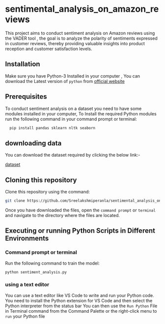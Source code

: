 # sentimental_analysis_on_amazon_reviews
This project aims to conduct sentiment analysis on Amazon reviews using the VADER tool ,  the goal is to analyze the polarity of sentiments expressed in customer reviews, thereby providing valuable insights into product reception and customer satisfaction levels.

## Installation

Make sure you have Python-3 Installed in your computer , You can download the Latest version of `python` from [official website](https://www.python.org/)

## Prerequisites
To conduct sentiment analysis on a dataset you need to have some modules installed in your computer, To Install the required Python modules run the following command in your command prompt or terminal:

```bash
  pip install pandas sklearn nltk seaborn
```
## downloading data
You can download the dataset required by clicking the below link:-

[dataset](https://drive.google.com/file/d/1XRa6vCsSTFy7z6Sr0t_plBDwjKtsWzNF/view?usp=drive_link)

## Cloning this repository 
Clone this repository using the command:
```bash
git clone https://github.com/Sreelakshmiperanla/sentimental_analysis_on_amazon_reviews.git
```
Once you have downloaded the files, open the `command prompt` or `terminal` and navigate to the directory where the files are located.

## Executing or running Python Scripts in Different Environments

### Command prompt or terminal
Run the following command to train the model:
```bash
python sentiment_analysis.py
```

### using a text editor
You can use a text editor like VS Code to write and run your Python code. You need to install the Python extension for VS Code and then select the Python interpreter from the status bar
You can then use the `Run Python` File in Terminal command from the Command Palette or the right-click menu to `run` your Python file
